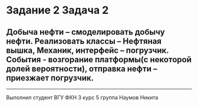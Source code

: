 # Задание 2 Задача 2
## Добыча нефти – смоделировать добычу нефти. Реализовать классы – Нефтяная вышка, Механик, интерфейс – погрузчик. События - возгорание платформы(с некоторой долей вероятности), отправка нефти – приезжает погрузчик.
---
Выполнил студент ВГУ ФКН 3 курс 5 группа Наумов Никита
